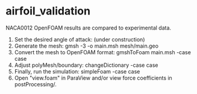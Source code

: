 # airfoil_validation

NACA0012 OpenFOAM results are compared to experimental data.

1. Set the desired angle of attack: (under construction)
2. Generate the mesh: gmsh -3 -o main.msh mesh/main.geo
3. Convert the mesh to OpenFOAM format: gmshToFoam main.msh -case case
4. Adjust polyMesh/boundary: changeDictionary -case case
5. Finally, run the simulation: simpleFoam -case case
6. Open "view.foam" in ParaView and/or view force coefficients in postProcessing/.
